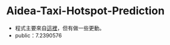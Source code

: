 # Aidea-Taxi-Hotspot-Prediction

- 程式主要來自[這裡](https://github.com/jummy1124/Taxi_Hotspot_prediction)，但有做一些更動。
- public：7.2390576
